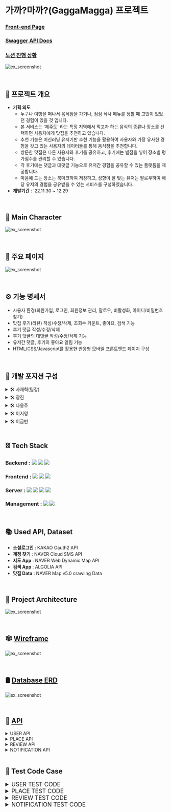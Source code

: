 # 가까?마까?(GaggaMagga) 프로젝트

### [Front-end Page](https://github.com/1TEAM12/GaGgaMaGga_FE)
### [Swagger API Docs](http://3.36.51.98/)
### [노션 진행 상황](https://www.notion.so/11-30-12-29-482dc47b71d44e968cf32283bb422238)

![ex_screenshot](./img/main.png)

<br>

## ****📌 프로젝트 개요****

  - **기획 의도**
    - 누구나 여행을 떠나서 음식점을 가거나, 점심 식사 메뉴를 정할 때 고민이 있었던 경험이 있을 것 입니다.
    - 본 서비스는 '제주도' 라는 특정 지역에서 먹고자 하는 음식의 종류나 장소를 선택하면 사용자에게 맛집을 추천하고 있습니다.
    - 추천 기능은 머신러닝 유저기반 추천 기능을 활용하여 사용자와 가장 유사한 경험을 갖고 있는 사용자의 데이터들를 통해 음식점을 추천합니다.
    - 방문한 맛집은 다른 사용자와 후기를 공유하고, 후기에는 별점을 넣어 장소별 평가점수를 관리할 수 있습니다.
    - 각 후기에는 댓글과 대댓글 기능으로 유저간 경험을 공유할 수 있는 플랫폼을 제공합니다.
    - 마음에 드는 장소는 북마크하여 저장하고, 성향이 잘 맞는 유저는 팔로우하여 해당 유저의 경험을 공유받을 수 있는 서비스를 구성하였습니다.
  - **개발기간** : '22.11.30 ~ 12.29
<br>

## 🐾 ****Main Character****

![ex_screenshot](./img/character.png)

<br>


## 🥘 ****주요 페이지****

![ex_screenshot](./img/apps.jpg)

<br>

## ⚙ ****기능 명세서****

  - 사용자 환경(회원가입, 로그인, 회원정보 관리, 팔로우, 비활성화, 아이디/비밀번호 찾기)
  - 맛집 후기(리뷰) 작성/수정/삭제, 조회수 카운트, 좋아요, 검색 기능  
  - 후기 댓글 작성/수정/삭제
  - 후기 댓글의 대댓글 작성/수정/삭제 기능
  - 유저간 댓글, 후기의 좋아요 알림 기능
  - HTML/CSS/Javascript를 활용한 반응형 모바일 프론트엔드 페이지 구성

<br>

## 🔨 ****개발 포지션 구성****
  
  <details>
    <summary >🛠 사재혁(팀장)</summary>
    <div markdown="1"></div>
  
  - 유저 관리, 프로필, 개인설정 및 추가 기능
  - user 테스트 코드
  - Docker, AWS 배포
  - CI/CD 구축
  - 코드 리팩토링/Swagger 적용

  </details>
  
   <details>
    <summary >🛠 장진</summary>
    <div markdown="2"></div>
  
  - 머신러닝 장소 추천 기능, 후기 조회수, 페이지네이션
  - place 테스트 코드
  - CI/CD 구축

  </details>
  
  <details>
  <summary >🛠 나웅주</summary>
  <div markdown="3"></div>
  
  - 리뷰 조회 페이지, Best 리뷰 페이지 

  </details>

  <details>
  <summary >🛠 이지영</summary>
  <div markdown="4"></div>
  
  - 북마크 기능, 좋아요 기능, 댓글/대댓글 기능 
  - review 테스트 코드


  </details>
  
  <details>
  <summary >🛠 이금빈</summary>
  <div markdown="5"></div>
  
  - 리뷰 생성 페이지, 팔로우 기능, 알림 기능, 검색 기능
  - notification 테스트 코드
  - Docker, AWS 배포

  </details>

<br>

## ****⛓ Tech Stack****  

### Backend : <img src="https://img.shields.io/badge/python-3776AB?style=for-the-badge&logo=python&logoColor=white"> <img src="https://img.shields.io/badge/django-092E20?style=for-the-badge&logo=django&logoColor=white"> <img src="https://img.shields.io/badge/django rest framework-092E20?style=for-the-badge&logo=django&logoColor=white">
### Frontend : <img src="https://img.shields.io/badge/html5-E34F26?style=for-the-badge&logo=html5&logoColor=white"> <img src="https://img.shields.io/badge/css-1572B6?style=for-the-badge&logo=css3&logoColor=white"> <img src="https://img.shields.io/badge/javascript-F7DF1E?style=for-the-badge&logo=javascript&logoColor=black"> 
### Server : <img src="https://img.shields.io/badge/AMAZON EC2-FFE900?style=for-the-badge&logo=amazon&logoColor=black"> <img src="https://img.shields.io/badge/DOCKER-3D97FF?style=for-the-badge&logo=docker&logoColor=white"> <img src="https://img.shields.io/badge/GUNICORN-2BB530?style=for-the-badge&logo=gunicorn&logoColor=white"> <img src="https://img.shields.io/badge/NGINX-2F9624?style=for-the-badge&logo=nginx&logoColor=white">
### Management : <img src="https://img.shields.io/badge/github-181717?style=for-the-badge&logo=github&logoColor=white"> <img src="https://img.shields.io/badge/git-F05032?style=for-the-badge&logo=git&logoColor=white">

<br>

## 📚 ****Used API, Dataset****
  - **소셜로그인** : KAKAO Oauth2 API
  - **계정 찾기** : NAVER Cloud SMS API
  - **지도 App** : NAVER Web Dynamic Map API
  - **검색 App** : ALGOLIA API
  - **맛집 Data** : NAVER Map v5.0 crawling Data

<br>

## 🧱 ****Project Architecture****

![ex_screenshot](./img/architecture.png)

<br>

## 🕸 ****[Wireframe](https://www.figma.com/file/dlmax1N0WmxIWkeoxWMWCs/%EC%B5%9C%EC%A2%85-%ED%94%84%EB%A1%9C%EC%A0%9D%ED%8A%B8?node-id=0%3A1&t=0TMnEGrfJz1zCmk7-0)****
![ex_screenshot](./img/wireframe.png)

<br>

## 🛢 ****[Database ERD](https://www.erdcloud.com/d/RvXb4PCLq3t3CPb3e)****

![ex_screenshot](./img/erd.png)


<br>

## 🎯 ****[API](https://bolder-starburst-a73.notion.site/API-101c8f2002fb4257a34b6fb6a81798d2)****


<details>
<summary>USER API</summary>
<div markdown="1">

![ex_screenshot](./img/user_api.png)

</div>
</details>


<details>
<summary>PLACE API</summary>
<div markdown="1">

![ex_screenshot](./img/place_api.png)

</div>
</details>

<details>
<summary>REVIEW API</summary>
<div markdown="1">

![ex_screenshot](./img/review_api.png)

</div>
</details>


<details>
<summary>NOTIFICATION API</summary>
<div markdown="1">

![ex_screenshot](./img/notification_api.png)

</div>
</details>

<br>

## 🤙 ****Test Code Case****
<details>
<summary style="font-size: 18px;">USER TEST CODE</summary>
<div markdown="1">


## 회원가입
1. 회원가입 성공
2. 회원가입 실패(이메일 빈칸)
3. 회원가입 실패(이메일 형식)
4. 회원가입 실패(이메일 중복)
5. 회원가입 실패(아이디 빈칸)
6. 회원가입 실패(아이디 유효성검사)
7. 회원가입 실패(아이디 중복)
8. 회원가입 실패(비밀번호 빈칸)
9. 회원가입 실패(전화번호 중복)
10. 회원가입 실패(비밀번호확인 빈칸)
11. 회원가입 실패(비밀번호, 비밀번호 확인 일치 )
12. 회원가입 실패(비밀번호 유효성 검사(simple))
13. 회원가입 실패(비밀번호 유효성검사(동일))
14. 회원가입 실패(약관동의)

## 회원정보 수정/비활성화
15. 회원정보 수정 성공
16. 회원정보 수정 실패(이메일 빈칸)
17. 회원정보 수정 실패(이메일 중복)
18. 회원정보 수정 실패(이메일 형식)
19. 회원정보 수정 실패(휴대폰번호 중복)
20. 회원 비활성화 

## 로그인
21. (access token)로그인 성공
22. (access token)로그인 실패
23. (refresh_token)로그인 성공
24. (refresh_token)로그인 실패(refresh 입력안했을 때)
25. (refresh_token)로그인 실패(access 토큰 넣었을 때)

## 로그아웃
26. (refresh_token)로그아웃 성공
27. (refresh_token)로그아웃 실패(refresh 입력안했을 때)
28. (refresh_token)로그아웃 실패(access 토큰 넣었을 때)

## 이메일 인증 확인
29. 이메일 인증 확인 성공
30. 이메일 인증 확인 실패

## 이메일 재인증
31. 이메일 재인증 성공
32. 이메일 재인증 실패

## 아이디 찾기(인증번호)
33. 인증번호 보내기 성공
34. 인증번호 보내기 실패
35. 인증번호 확인 성공
36. 인증번호 확인 실패

## 프로필
37. 개인 프로필 조회
38. 개인 프로필 수정 성공
39. 개인 프로필 수정 실패(닉네임 유효성검사)
40. 개인 프로필 수정 실패(닉네임 중복)
41. 공개 프로필 조회
42. 로그인 기록

## 비밀번호 변경
43. 비밀번호 변경 성공
44. 비밀번호 변경 실패(현재 비밀번호 빈칸)
45. 비밀번호 변경 실패(현재 비밀번호 불일치)
46. 비밀번호 변경 실패(비밀번호 빈칸)
47. 비밀번호 변경 실패(비밀번호 확인 빈칸)
48. 비밀번호 변경 실패(비밀번호 현재비밀번호와 동일시)
49. 비밀번호 변경 실패(비밀번호 유효성검사(simple))
50. 비밀번호 변경 실패(비밀번호 유효성검사(동일))
51. 비밀번호 변경 실패(비밀번호, 비밀번호 확인 일치)

## 비밀번호 찾기
52. 비밀번호 찾기 실패(존재하지 않는 이메일전송)
53. 비밀번호 찾기 실패(형식에 맞지 않는 이메일 전송)
54. 비밀번호 찾기 실패(이메일 빈칸일 때 이메일 전송)

## 비밀번호 토큰 인증
55. 비밀번호 토큰 인증 성공
56. 비밀번호 토큰 인증 실패

## 비밀번호 분실시 재설정
57. 비밀번호 분실시 재설정 성공
58. 비밀번호 분실시 재설정 실패(비밀번호 빈칸)
59. 비밀번호 분실시 재설정 실패(비밀번호 확인 빈칸)
60. 비밀번호 분실시 재설정 실패(비밀번호 유효성검사(simple))
61. 비밀번호 분실시 재설정 실패(비밀번호 유효성검사(동일))
62. 비밀번호 분실시 재설정 실패(비밀번호, 비밀번호 확인 일치)
63. 토큰이 다를 경우

## 비밀번호 만료
64. 비밀번호 만료시 확인
65. 비밀번호 만료시 다음에 변경
66. 비밀번호 만료시 변경 성공
67. 비밀번호 만료시 변경 실패(현재 비밀번호 빈칸)
68. 비밀번호 만료시 변경 실패(현재 비밀번호 불일치)
69. 비밀번호 만료시 변경 실패(비밀번호 빈칸)
70. 비밀번호 만료시 변경 실패(비밀번호 확인 빈칸)
71. 비밀번호 만료시 변경 실패(비밀번호 유효성검사(simple))
72. 비밀번호 만료시 변경 실패(비밀번호 유효성검사(동일))
73. 비밀번호 만료시 변경 실패(비밀번호, 비밀번호 확인 일치)

## 팔로우 성공
74. 팔로우 기능

</div>
</details>

<details>
<summary style="font-size: 18px;">PLACE TEST CODE</summary>
<div markdown="2">

## 맛집 카테고리 선택
1. 카테고리 선택(음식 선택 - 비로그인 계정)
2. 카테고리 선택(장소 선택 - 비로그인 계정)

## 맛집 리스트 추천
3. 맛집 리스트 불러오기(음식 선택 - 비로그인 계정)
4. 맛집 리스트 불러오기(장소 선택 - 비로그인 계정)
5. 맛집 리스트 불러오기(음식 선택 - 로그인 계정)
6. 맛집 리스트 불러오기(장소 선택 - 로그인 계정)

## 맛집 상세페이지
7. 맛집 상세페이지 조회
8. 맛집 삭제(관리자 계정)
9. 맛집 삭제 실패(비관리자 계정)
10. 맛집 북마크(유저일 때)
11. 맛집 검색

</div>
</details>

<details>
<summary style="font-size: 18px;">REVIEW TEST CODE</summary>
<div markdown="3">

## 비로그인 계정, 로그인 계정(리뷰X), 카카오계정(리뷰X)
1. 리뷰 전체 조회(Best리뷰)
2. 맛집 리뷰 조회

## 리뷰 작성
3. 리뷰 작성(이미지X)
4. 리뷰 작성(이미지O)
5. 리뷰 작성 실패(비로그인 유저)
6. 리뷰 작성 실패(리뷰 내용이 빈칸)
7. 리뷰 작성 실패(리뷰 평점이 빈칸)

## 리뷰 수정
8. 리뷰 수정 내용 조회
9. 리뷰 수정(이미지X)
10. 리뷰 수정(이미지O)
11. 리뷰 수정 실패(비로그인 유저)
12. 리뷰 수정 실패(리뷰 내용이 빈칸)
13. 리뷰 수정 실패(리뷰 평점이 빈칸)
14. 리뷰 수정 실패(리뷰 작성자 불일치(작성자 user1))

## 리뷰 삭제
15. 리뷰 삭제 실패(비로그인 유저)
16. 리뷰 삭제 실패(리뷰 작성자 불일치(작성자 user1))

## 리뷰 신고
17. 리뷰 신고 실패(비로그인 유저)
18. 리뷰 신고 실패(중복 데이터)
19. 리뷰 신고 실패(신고 내용 빈칸)
20. 리뷰 신고 실패(신고 카테고리 빈칸)

## 리뷰 좋아요
21. 리뷰 좋아요
22. 리뷰 좋아요 실패(비로그인 유저)

## 댓글 조회/작성
23. 해당 리뷰의 댓글 조회 성공
24. 댓글 작성 성공
25. 로그인 안된 유저가 시도했을때 에러나오는지
26. 댓글 작성 실패(댓글 내용이 빈칸)

## 댓글 수정
27. 댓글 수정 성공
28. 댓글 수정 실패(비로그인 유저)
29. 댓글 수정 실패(댓글 수정 내용이 빈칸)
30. 댓글 수정 실패(리뷰 작성자 불일치(작성자 user1))

## 댓글 삭제
31. 댓글 삭제
32. 댓글 삭제 실패(비로그인 유저)
33. 댓글 삭제 실패(댓글 작성자(user1)와 삭제 유저(user2)불일치)

## 댓글 신고
34. 댓글 신고
35. 댓글 신고 실패(비로그인 계정)
36. 댓글 신고 실패(중복 데이터)
37. 댓글 신고 실패(신고 내용 빈칸)
38. 댓글 신고 실패(신고 카테고리 빈칸)

## 댓글 좋아요
39. 댓글 좋아요
40. 댓글 좋아요 실패(비로그인 계정)

## 대댓글 조회/작성
41. 해당 댓글의 대댓글 조회 성공
42. 대댓글 작성 성공
43. 로그인 안된 유저가 시도했을때 에러나오는지
44. 대댓글 작성 실패(대댓글 내용이 빈칸)

## 대댓글 수정
45. 대댓글 수정
46. 대댓글 수정 실패(비로그인 유저)
47. 대댓글 수정 실패(댓글 수정내용이 빈칸)
48. 대댓글 수정 실패(리뷰 작성자 불일치(작성자 user1))

## 대댓글 삭제
49. 대댓글 삭제
50. 대댓글 삭제 실패(비로그인 유저)
51. 대댓글 삭제 실패(대댓글작성자(user1)와 삭제유저(user2)불일치)

## 대댓글 신고
52. 대댓글 신고
53. 대댓글 신고 실패(비로그인 유저)
54. 대댓글 신고 실패(중복 데이터)
55. 대댓글 신고 실패(신고 내용 빈칸)
56. 대댓글 신고 실패(신고 카테고리 빈칸)

## 대댓글 좋아요
57. 대댓글 좋아요
58. 대댓글 좋아요 실패(비로그인 유저)

</div>
</details>


<details>
<summary style="font-size: 18px;">NOTIFICATION TEST CODE</summary>
<div markdown="4">



</div>
</details>
